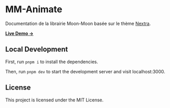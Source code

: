# MM-Animate

Documentation de la librairie Moon-Moon basée sur le thème [Nextra](https://nextra.site).

[**Live Demo →**](https://mm-animate.vercel.app)

## Local Development

First, run `pnpm i` to install the dependencies.

Then, run `pnpm dev` to start the development server and visit localhost:3000.

## License

This project is licensed under the MIT License.
